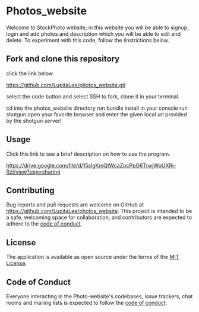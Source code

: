 # Photos_website

Welcome to StockPhoto website, in this website you will be able to signup, login  and add photos and description which you will be able to edit and delete. To experiment with this code, follow the iinstrictions below.



## Fork and clone this repository

click the link below

https://github.com/LupitaLee/photos_website.git

select the code button and select SSH to fork, clone it in your terminal.

cd into the photos_website directory
run bundle install in your console
run shotgun
open your favorite browser and enter the given local url provided by the shotgun server!


## Usage

Click this link to see a brief description on how to use the program.

https://drive.google.com/file/d/15slgKmQtWcaZpcPpG6TrwjWpUXRi-Rzl/view?usp=sharing




## Contributing

Bug reports and pull requests are welcome on GitHub at https://github.com/LupitaLee/photos_website. This project is intended to be a safe, welcoming space for collaboration, and contributors are expected to adhere to the [code of conduct](https://github.com/[USERNAME]/test/blob/master/CODE_OF_CONDUCT.md).

## License

The application is available as open source under the terms of the [MIT License](https://opensource.org/licenses/MIT).

## Code of Conduct

Everyone interacting in the Photo-website's codebases, issue trackers, chat rooms and mailing lists is expected to follow the [code of conduct](https://github.com/[USERNAME]/test/blob/master/CODE_OF_CONDUCT.md).
